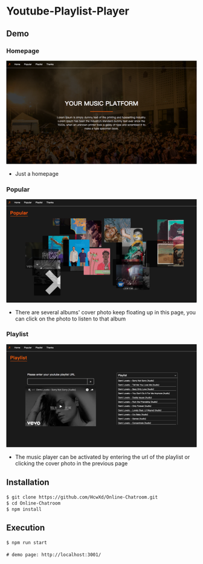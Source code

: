 # Youtube-Playlist-Player

## Demo

### Homepage

![img](https://github.com/HcwXd/Youtube-Playlist-Player/blob/master/screenshot/Home.png?raw=true)

- Just a homepage

### Popular

![img](https://github.com/HcwXd/Youtube-Playlist-Player/blob/master/screenshot/Popular.png?raw=true)

- There are several albums' cover photo keep floating up in this page, you can click on the photo to listen to that album

### Playlist
 ![img](https://github.com/HcwXd/Youtube-Playlist-Player/blob/master/screenshot/Playlist.png?raw=true)

 - The music player can be activated by entering the url of the playlist or clicking the cover photo in the previous page

## Installation

```
$ git clone https://github.com/HcwXd/Online-Chatroom.git
$ cd Online-Chatroom
$ npm install 
```

## Execution

```
$ npm run start

# demo page: http://localhost:3001/
```
